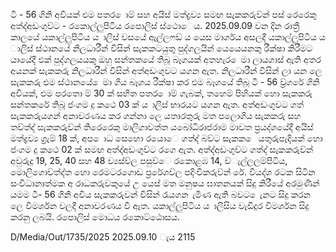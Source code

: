 ටී - 56 ගිනි අවියක් එම පතර ොම් සහ අයිස් මත්ද්‍රව්‍ය සමඟ සැකකරුව්‍න් පස් රෙරෙකු අත්ද්‍අඩංගුව්‍ට - රකොල්ලුපිටිය රපොලිස් ස්ථොෙය. 2025.09.09 වන දින රාත්‍රී කාලයේ යකාල්ලුපිටිය ය ාලිස් වසයේ ඇල්ලෆඩ් ය යෙස මාර්ගය අසලදී යකාල්ලුපිටිය ය ාලිස් ස්ථානයේ නිලධාරීන් විසින් සැකකටයුතු පුද්ගලයින් යෙයෙයනකු රීක්ෂා කිරීමට යායේදී එක් පුද්ගලයයකු ඔහු සන්තකයේ තිබූ බෑගයක් අතහැර ෙමා ලායගාස් ඇති අතර අයනක් සැකකරු නිලධාරීන් විසින් අත්අඩංගුවට යගන ඇත. නිලධාරීන් විසින් ලා යන ලෙ සැකකරු එම ස්ථානයේ ෙමා ගිය බෑගය රීක්ෂා කර එම බෑගයේ තිබූ ටී - 56 ව්‍ර්ගරේ ගිනි අවියක්, එම පරතො ම් 30 ක් සහිත පතර ොම් ගැබක්, තහෙම් පිහියක් හො සැකකරු සන්තකරේ තිබූ ජංගම දු කථෙ 03 ක් ය ාලිස් භාරයට යගන ඇත. අත්අඩංගුවට ගත් සැකකරුයගන් අනාවරණය කර ගන්නා ලෙ යතාරතුරු මත පලොගිය සැකකරු සහ තව්‍ත්ද්‍ සැකකරුව්‍න් තිරෙරෙකු මාලිගාවත්ත යබෝධිරාජරාම මාවත ප්‍රයද්ශයේදී අයිස් මත්ද්‍රව්‍ය ග්‍රැම් 18 ක්, අප ොධ සෙහො රයොෙ ගත්ද්‍ බව්‍ට සැකක ෙ යතුරුපැදියක් හො ජංගම දු කථෙ 02 ක් සමඟ අත්ද්‍අඩංගුව්‍ට රගෙ ඇත. අත්ද්‍අඩංගුව්‍ට ගත්ද්‍ සැකකරුව්‍න් අවුරුදු 19, 25, 40 සහ 48 ව්‍යස්ව්‍ල පසුව්‍ෙ රකොළඹ 14, ව්‍ැල්ලලම්පිටිය, මොලිගොව්‍ත්ද්‍ත හො රෙමටරගොඩ ප්‍රරේශව්‍ල පදිංචිකරුව්‍න් රේ. වියද්ශ රටක සිටින සංවිධානාත්මක අ රාධකරුවකුයේ උ යෙස් මත මනුෂය ඝාතනයක් සිදු කිරීයේ අරමුණින් යමම ටී- 56 ගිනි අවිය සැකකරුවන් විසින් රැයගන ැමිණ ඇති බවට ෙැනට සිදු කරන ලෙ විමර්ශන වලදී අනාවරණය වී ඇත. යකාල්ලුපිටිය ය ාලිසිය වැඩිදුර විමර්ශන සිදු කරනු ලබයි. රපොලිස් මොධය රකොට්ඨොසය.

D/Media/Out/1735/2025 2025.09.10 ැය 2115